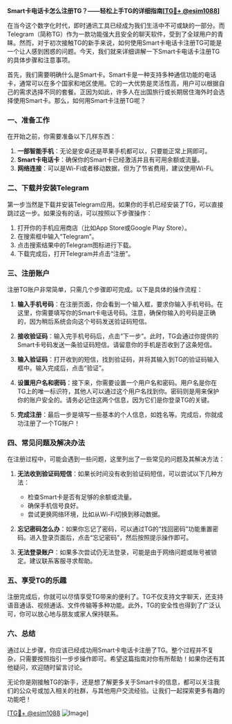 **Smart卡电话卡怎么注册TG？——轻松上手TG的详细指南[[TG💪+ @esim1088](https://t.me/s/esim1088)]**

在当今这个数字化时代，即时通讯工具已经成为我们生活中不可或缺的一部分。而Telegram（简称TG）作为一款功能强大且安全的聊天软件，受到了全球用户的青睐。然而，对于初次接触TG的新手来说，如何使用Smart卡电话卡注册TG可能是一个让人感到困惑的问题。今天，我们就来详细讲解一下Smart卡电话卡注册TG的具体步骤和注意事项。

首先，我们需要明确什么是Smart卡。Smart卡是一种支持多种通信功能的电话卡，通常可以在多个国家和地区使用。它的一大优势是灵活性高，用户可以根据自己的需求选择不同的套餐。正因为如此，许多人在出国旅行或长期居住海外时会选择使用Smart卡。那么，如何用Smart卡注册TG呢？

### **一、准备工作**
在开始之前，你需要准备以下几样东西：
1. **一部智能手机**：无论是安卓还是苹果手机都可以，只要能正常上网即可。
2. **Smart卡电话卡**：确保你的Smart卡已经激活并且有可用余额或流量。
3. **网络连接**：可以是Wi-Fi或者移动数据，但为了节省费用，建议使用Wi-Fi。

### **二、下载并安装Telegram**
第一步当然是下载并安装Telegram应用。如果你的手机已经安装了TG，可以直接跳过这一步。如果没有的话，可以按照以下步骤操作：

1. 打开你的手机应用商店（比如App Store或Google Play Store）。
2. 在搜索框中输入“Telegram”。
3. 点击搜索结果中的Telegram图标进行下载。
4. 下载完成后，打开Telegram并点击“注册”。

### **三、注册账户**
注册TG账户非常简单，只需几个步骤即可完成。以下是具体的操作流程：

1. **输入手机号码**：在注册页面，你会看到一个输入框，要求你输入手机号码。在这里，你需要填写你的Smart卡电话号码。注意，确保你输入的号码是正确的，因为稍后系统会向这个号码发送验证码短信。

2. **接收验证码**：输入完手机号码后，点击“下一步”。此时，TG会通过你提供的Smart卡号码发送一条验证码短信。请留意你的手机是否收到了这条短信。

3. **输入验证码**：打开收到的短信，找到验证码，并将其输入到TG的验证码输入框中。输入完成后，点击“验证”。

4. **设置用户名和密码**：接下来，你需要设置一个用户名和密码。用户名是你在TG上的唯一标识符，其他人可以通过这个用户名找到你。密码则是用来保护你的账户安全的。请务必记住这两个信息，因为它们是你登录TG的关键。

5. **完成注册**：最后一步是填写一些基本的个人信息，如姓名等。完成后，你就成功注册了一个TG账户！

### **四、常见问题及解决办法**
在注册过程中，可能会遇到一些问题，这里列出了一些常见的问题及其解决方法：

1. **无法收到验证码短信**：如果长时间没有收到验证码短信，可以尝试以下几种方法：
   - 检查Smart卡是否有足够的余额或流量。
   - 确保手机信号良好。
   - 尝试更换网络环境，比如从Wi-Fi切换到移动数据。

2. **忘记密码怎么办**：如果你忘记了密码，可以通过TG的“找回密码”功能重置密码。进入登录页面后，点击“忘记密码”，然后按照提示操作即可。

3. **无法登录账户**：如果多次尝试仍无法登录，可能是由于网络问题或账号被锁定。建议联系客服寻求帮助。

### **五、享受TG的乐趣**
注册完成后，你就可以尽情享受TG带来的便利了。TG不仅支持文字聊天，还支持语音通话、视频通话、文件传输等多种功能。此外，TG的安全性也得到了广泛认可，你可以放心地与朋友或家人保持联系。

### **六、总结**
通过以上步骤，你应该已经成功用Smart卡电话卡注册了TG。整个过程并不复杂，只需要按照指引一步步操作即可。希望这篇指南对你有所帮助！如果你还有其他疑问，欢迎随时留言讨论。

无论你是刚接触TG的新手，还是想了解更多关于Smart卡的信息，都可以关注我们的公众号或加入相关的社群，与其他用户交流经验。让我们一起探索更多有趣的功能吧！

[[TG💪+ @esim1088](https://t.me/s/esim1088) ![Image](https://i.postimg.cc/4NQfJmqS/Snipaste-2025-05-13-00-14-12.png)]